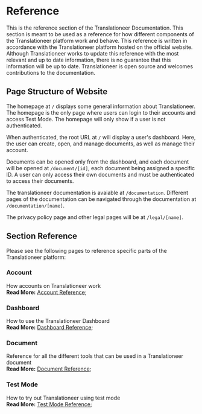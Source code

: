 # Reference

This is the reference section of the Translationeer Documentation. This section is meant to be used as a reference for how different components of the Translationeer platform work and behave. This reference is written in accordance with the Translationeer platform hosted on the official website. Although Translationeer works to update this reference with the most relevant and up to date information, there is no guarantee that this information will be up to date. Translationeer is open source and welcomes contributions to the documentation. 

## Page Structure of Website

The homepage at `/` displays some general information about Translationeer. The homepage is the only page where users can login to their accounts and access Test Mode. The homepage will only show if a user is not authenticated.

When authenticated, the root URL at `/` will display a user's dashboard. Here, the user can create, open, and manage documents, as well as manage their account. 

Documents can be opened only from the dashboard, and each document will be opened at `/document/[id]`, each document being assigned a specific ID. A user can only access their own documents and must be authenticated to access their documents.

The translationeer documentation is avaiable at `/documentation`. Different pages of the documentation can be navigated through the documentation at `/documentation/[name]`.

The privacy policy page and other legal pages will be at `/legal/[name]`.

## Section Reference

Please see the following pages to reference specific parts of the Translationeer platform:

### Account 
How accounts on Translationeer work  
**Read More:** [Account Reference](/documentation/account);

### Dashboard
How to use the Translationeer Dashboard  
**Read More:** [Dashboard Reference](/documentation/dashboard);

### Document
Reference for all the different tools that can be used in a Translationeer document  
**Read More:** [Document Reference](/documentation/document);

### Test Mode
How to try out Translationeer using test mode  
**Read More:** [Test Mode Reference](/documentation/testmode);





